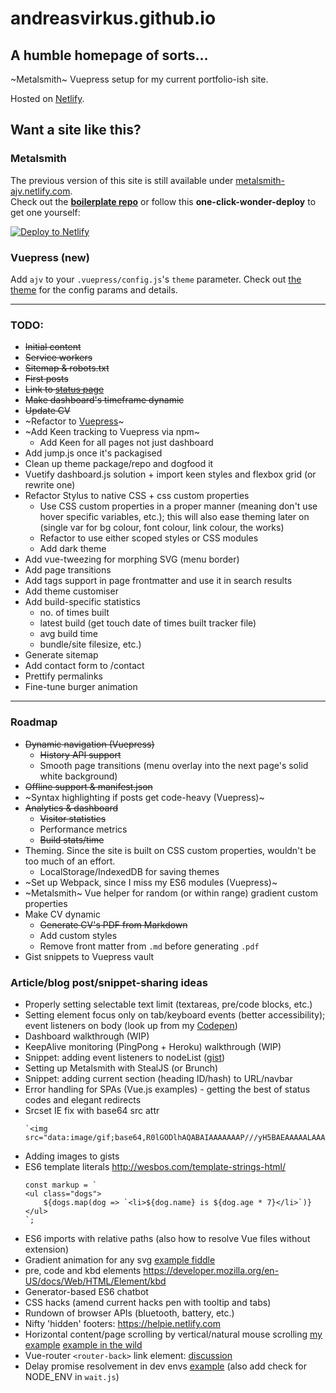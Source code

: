 # andreasvirkus.github.io
## A humble homepage of sorts...

~Metalsmith~ Vuepress setup for my current portfolio-ish site.

Hosted on [Netlify](https://netlify.com).

## Want a site like this?

### Metalsmith

The previous version of this site is still available under [metalsmith-ajv.netlify.com](https://metalsmith-ajv.netlify.com).\
Check out the **[boilerplate repo](https://github.com/andreasvirkus/metalsmith-boilerplate)** or follow this **one-click-wonder-deploy** to
get one yourself:

[![Deploy to Netlify](https://www.netlify.com/img/deploy/button.svg)](https://app.netlify.com/start/deploy?repository=https://github.com/andreasvirkus/metalsmith-boilerplate)

### Vuepress (new)
Add `ajv` to your `.vuepress/config.js`'s `theme` parameter. Check out
[the theme](https://github.com/andreasvirkus/vuepress-theme-ajv) for the config
params and details.

----------
### TODO:

- ~~Initial content~~
- ~~Service workers~~
- ~~Sitemap & robots.txt~~
- ~~First posts~~
- ~~Link to [status page](https://status.andreasvirkus.me)~~
- ~~Make dashboard's timeframe dynamic~~
- ~~Update CV~~
- ~Refactor to [Vuepress](https://vuepress.vuejs.org/)~
- ~Add Keen tracking to Vuepress via npm~
  - Add Keen for all pages not just dashboard
- Add jump.js once it's packagised
- Clean up theme package/repo and dogfood it
- Vuetify dashboard.js solution + import keen styles and flexbox grid (or rewrite one)
- Refactor Stylus to native CSS + css custom properties
  - Use CSS custom properties in a proper manner (meaning don't use hover specific variables, etc.);
    this will also ease theming later on (single var for bg colour, font colour, link colour, the works)
  - Refactor to use either scoped styles or CSS modules
  - Add dark theme
- Add vue-tweezing for morphing SVG (menu border)
- Add page transitions
- Add tags support in page frontmatter and use it in search results
- Add theme customiser
- Add build-specific statistics
  - no. of times built
  - latest build (get touch date of times built tracker file)
  - avg build time
  - bundle/site filesize, etc.)
- Generate sitemap
- Add contact form to /contact
- Prettify permalinks
- Fine-tune burger animation

----------
### Roadmap

- ~~Dynamic navigation (Vuepress)~~
    - ~~History API support~~
    - Smooth page transitions (menu overlay into the next page's solid white background)
- ~~Offline support & manifest.json~~
- ~Syntax highlighting if posts get code-heavy (Vuepress)~
- ~~Analytics & dashboard~~
    - ~~Visitor statistics~~
    - Performance metrics
    - ~~Build stats/time~~
- Theming. Since the site is built on CSS custom properties, wouldn't be too much of an effort.
    - LocalStorage/IndexedDB for saving themes
- ~Set up Webpack, since I miss my ES6 modules (Vuepress)~
- ~Metalsmith~ Vue helper for random (or within range) gradient custom properties
- Make CV dynamic
    - ~~Generate CV's PDF from Markdown~~
    - Add custom styles
    - Remove front matter from `.md` before generating `.pdf`
- Gist snippets to Vuepress vault

### Article/blog post/snippet-sharing ideas

- Properly setting selectable text limit (textareas, pre/code blocks, etc.)
- Setting element focus only on tab/keyboard events (better accessibility); event listeners on body (look up from my [Codepen](https://codepen.io/ajv/pen/dMRwyQ))
- Dashboard walkthrough (WIP)
- KeepAlive monitoring (PingPong + Heroku) walkthrough (WIP)
- Snippet: adding event listeners to nodeList ([gist](https://gist.github.com/andreasvirkus/0072d8530ac35e4b99a302196152b123))
- Setting up Metalsmith with StealJS (or Brunch)
- Snippet: adding current section (heading ID/hash) to URL/navbar
- Error handling for SPAs (Vue.js examples) - getting the best of status codes and elegant redirects
- Srcset IE fix with base64 src attr
    ```
    `<img src="data:image/gif;base64,R0lGODlhAQABAIAAAAAAAP///yH5BAEAAAAALAAAAAABAAEAAAIBRAA7">`
    ```
- Adding images to gists
- ES6 template literals http://wesbos.com/template-strings-html/
    ```
    const markup = `
    <ul class="dogs">
        ${dogs.map(dog => `<li>${dog.name} is ${dog.age * 7}</li>`)}
    </ul>
    `;
    ```
- ES6 imports with relative paths (also how to resolve Vue files without extension)
- Gradient animation for any svg [example fiddle](https://jsfiddle.net/andreasvirkus/9jpbw915/)
- pre, code and kbd elements  https://developer.mozilla.org/en-US/docs/Web/HTML/Element/kbd
- Generator-based ES6 chatbot
- CSS hacks (amend current hacks pen with tooltip and tabs)
- Rundown of browser APIs (bluetooth, battery, etc.)
- Nifty 'hidden' footers: https://helpie.netlify.com
- Horizontal content/page scrolling by vertical/natural mouse scrolling [my example](https://jsfiddle.net/andreasvirkus/k85fp66y/1/)  [example in the wild](http://tlmagazine.com/jongerius-breathing-colour/)
- Vue-router `<router-back>` link element: [discussion](https://github.com/vuejs/vue-router/issues/880#issuecomment-321190433)
- Delay promise resolvement in dev envs [example](https://gist.github.com/andreasvirkus/e3b2b849ed25fa7c04c0caa3fe14498d) (also add check for NODE_ENV in `wait.js`)
